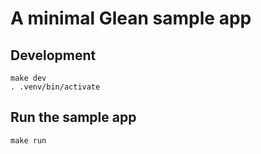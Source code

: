 # A minimal Glean sample app

## Development

```
make dev
. .venv/bin/activate
```

## Run the sample app

```
make run
```
